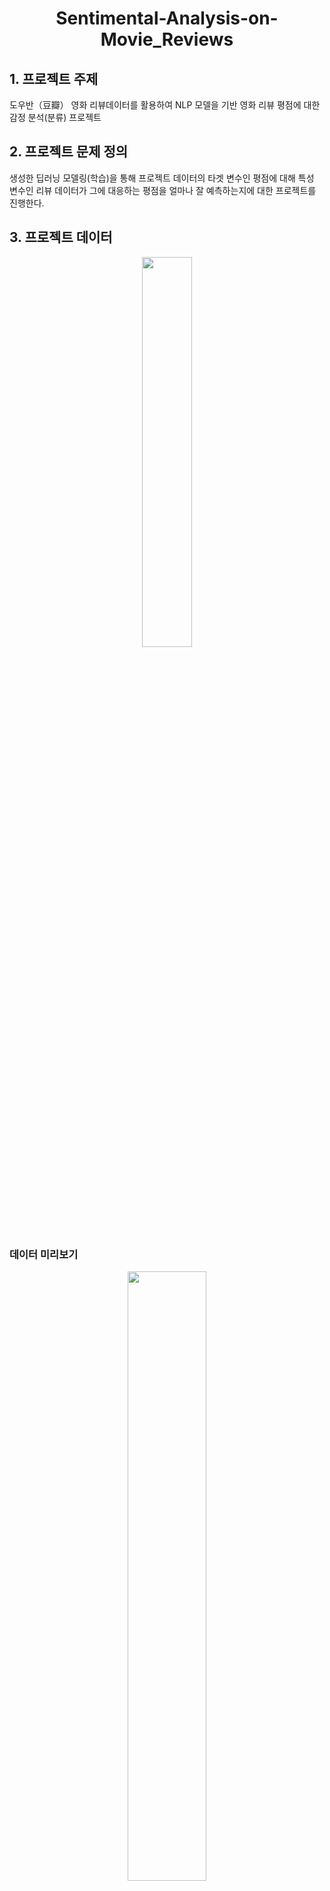 # <div align="Center">Sentimental-Analysis-on-Movie_Reviews </div>

## 1. 프로젝트 주제 

도우반（豆瓣） 영화 리뷰데이터를 활용하여 NLP 모델을 기반 영화 리뷰 평점에 대한 감정 분석(분류) 프로젝트

## 2. 프로젝트 문제 정의 

생성한 딥러닝 모델링(학습)을 통해 프로젝트 데이터의 타겟 변수인 평점에 대해 특성 변수인 리뷰 데이터가 그에 대응하는 평점을 얼마나 잘 예측하는지에 대한 프로젝트를 진행한다. 

## 3. 프로젝트 데이터 

<P>
<div align="center"><IMG src='https://user-images.githubusercontent.com/78430460/146902418-8c87b6c9-f625-4565-b4df-b582abc95346.png' height=40% width=40%></div> </P>

### 데이터 미리보기
<P>
<div align="center"><IMG src='https://user-images.githubusercontent.com/78430460/146907378-2bea9f88-bdd2-4e35-b255-84f57c440efe.png' height=50% width=50%></div> </P>  
  
- star 컬럼의 수치가 클수록 긍정 리뷰값, 작을수록 부정 리뷰값
<br>
  
豆瓣电影은 중국의 영화 종합 사이트로서, 해당 사이트에서 가공한 약 210만 개의 영화 리뷰, 평점 데이터로 구성된 캐글 출처 데이터를 사용하여 일반적으로 쓰이는 영어 데이터가 아닌 중국어 데이터를 활용한 NLP 프로젝트를 수행함으로서, NLP(자연어 처리) 모델에 대한 이해를 확장시키는데 그 목적이 있다. 
  
데이터 출처 : https://www.kaggle.com/utmhikari/doubanmovieshortcomments
 
## 4. 프로젝트 분석 방법

<IMG src='https://user-images.githubusercontent.com/78430460/146906746-f04c86e2-ebf6-466c-92dc-40354793a46d.png' height=40% width=40%>

- "Jieba" 라이브러리를 사용한 리뷰 데이터(특성 변수) 분철화 
- "바이두 불용사전"을 적용한 불용어 전처리 수행
- 모델링 적용을 위한 각 단어 벡터화(수치화)

위에 해당하는 데이터 전처리 과정을 수행하고 Tensorflow 딥러닝 프레임워크를 사용하여 LSTM 모델을 적용한 모델링을 통해 데이터를 학습시키고 모델 성능 지표로서 정확도와 로스값을 사용하여 모델을 평가한다. 그리고 학습된 모델을 테스트 데이터에 적용하여 테스트 데이터에 대한 모델 성능을 지표를 통해 평가한다. 
  
## 5. 프로젝트 결과 분석 

모델링 결과, 검증 데이터에 대한 모델 정확도는 0.7363, 로스값은 0.6277의 수치가 나왔으며, 이를 테스트 데이터에 적용한 결과 테스트 데이터에 대한 모델 정확도는 0.7367, 로스값은 0.6278의 값을 도출했다. 
